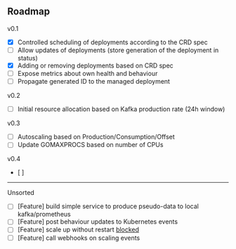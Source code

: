 ## Roadmap
v0.1
* [x] Controlled scheduling of deployments according to the CRD spec
* [ ] Allow updates of deployments (store generation of the deployment in status)
* [x] Adding or removing deployments based on CRD spec
* [ ] Expose metrics about own health and behaviour
* [ ] Propagate generated ID to the managed deployment

v0.2
* [ ] Initial resource allocation based on Kafka production rate (24h window)

v0.3
* [ ] Autoscaling based on Production/Consumption/Offset
* [ ] Update GOMAXPROCS based on number of CPUs

v0.4
* [ ] 

-------
Unsorted
* [ ] [Feature] build simple service to produce pseudo-data to local kafka/prometheus
* [ ] [Feature] post behaviour updates to Kubernetes events
* [ ] [Feature] scale up without restart [blocked](https://github.com/kubernetes/kubernetes/issues/5774)
* [ ] [Feature] call webhooks on scaling events
